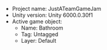 <!-- UNITY CODE ASSIST INSTRUCTIONS START -->
- Project name: JustATeamGameJam
- Unity version: Unity 6000.0.30f1
- Active game object:
  - Name: Bathroom
  - Tag: Untagged
  - Layer: Default
<!-- UNITY CODE ASSIST INSTRUCTIONS END -->